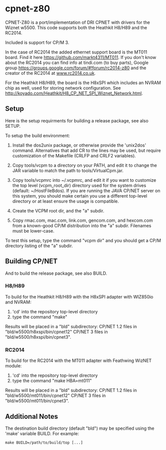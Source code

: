 # cpnet-z80
CPNET-Z80 is a port/implementation of DRI CPNET with drivers for the Wiznet w5500.  This code supports both
the Heathkit H8/H89 and the RC2014.  

Included is support for CP/M 3.

In the case of RC2014 the added ethernet support board is the MT011 board.  Find it here https://github.com/markt4311/MT011.
If you don't know about the RC2014 you can find info at tindi.com (to buy parts), Google group https://groups.google.com/forum/#!forum/rc2014-z80
and the creator of the RC2014 at  www.rc2014.co.uk.

For the Heathkit H8/H89, the board is the H8xSPI which includes an NVRAM chip as well,
used for storing network configuration.
See http://koyado.com/Heathkit/H8_CP_NET_SPI_Wiznet_Network.html.


## Setup
Here is the setup requirments for building a release package, see also SETUP.

To setup the build environment:

1) Install the dos2unix package, or otherwise provide the 'unix2dos'
   command.  Alternatives that add CR to the lines may be used, but
   require customization of the Makefile (CRLFP and CRLF2 variables).

2) Copy tools/vcpm to a directory on your PATH, and edit it to change
   the JAR variable to match the path to tools/VirtualCpm.jar.

3) Copy tools/vcpmrc into ~/.vcpmrc, and edit it if you want to customize
   the top level (vcpm_root_dir) directory used for the system drives
   (default: ~/HostFileBdos). If you are running the JAVA CP/NET server
   on this system, you should make certain you use a different top-level
   directory or at least ensure the usage is compatible.

4) Create the VCPM root dir, and the "a" subdir.

5) Copy rmac.com, mac.com, link.com, gencom.com, and hexcom.com from
   a known-good CP/M distribution into the "a" subdir. Filenames must
   be lower-case.

To test this setup, type the command "vcpm dir" and you should get a
CP/M directory listing of the "a" subdir.

## Building CP/NET
And to build the release package, see also BUILD.

### H8/H89
To build for the Heathkit H8/H89 with the H8xSPI adapter with WIZ850io and NVRAM:

1) 'cd' into the repository top-level directory
2) type the command "make"

Results will be placed in a "bld" subdirectory:
	CP/NET 1.2 files in "bld/w5500/h8xspi/bin/cpnet12"
	CP/NET 3 files in "bld/w5500/h8xspi/bin/cpnet3".

### RC2014
To build for the RC2014 with the MT011 adapter with Feathwing WizNET module:

1) 'cd' into the repository top-level directory
2) type the command "make HBA=mt011"

Results will be placed in a "bld" subdirectory:
	CP/NET 1.2 files in "bld/w5500/mt011/bin/cpnet12"
	CP/NET 3 files in "bld/w5500/mt011/bin/cpnet3".

## Additional Notes
The destination build directory (default "bld") may be specified using the
'make' variable BUILD. For example:

	make BUILD=/path/to/build/top [...]
